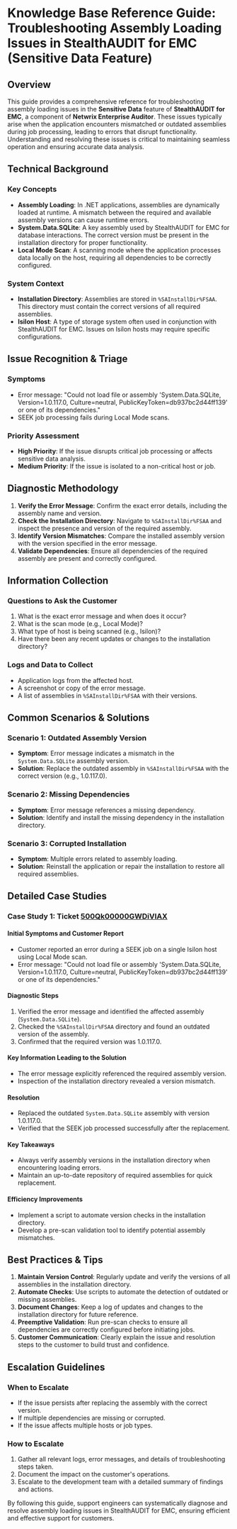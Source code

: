 # Knowledge Base Reference Guide: Troubleshooting Assembly Loading Issues in StealthAUDIT for EMC (Sensitive Data Feature)

## Overview
This guide provides a comprehensive reference for troubleshooting assembly loading issues in the **Sensitive Data** feature of **StealthAUDIT for EMC**, a component of **Netwrix Enterprise Auditor**. These issues typically arise when the application encounters mismatched or outdated assemblies during job processing, leading to errors that disrupt functionality. Understanding and resolving these issues is critical to maintaining seamless operation and ensuring accurate data analysis.

## Technical Background
### Key Concepts
- **Assembly Loading**: In .NET applications, assemblies are dynamically loaded at runtime. A mismatch between the required and available assembly versions can cause runtime errors.
- **System.Data.SQLite**: A key assembly used by StealthAUDIT for EMC for database interactions. The correct version must be present in the installation directory for proper functionality.
- **Local Mode Scan**: A scanning mode where the application processes data locally on the host, requiring all dependencies to be correctly configured.

### System Context
- **Installation Directory**: Assemblies are stored in `%SAInstallDir%FSAA`. This directory must contain the correct versions of all required assemblies.
- **Isilon Host**: A type of storage system often used in conjunction with StealthAUDIT for EMC. Issues on Isilon hosts may require specific configurations.

## Issue Recognition & Triage
### Symptoms
- Error message: "Could not load file or assembly 'System.Data.SQLite, Version=1.0.117.0, Culture=neutral, PublicKeyToken=db937bc2d44ff139' or one of its dependencies."
- SEEK job processing fails during Local Mode scans.

### Priority Assessment
- **High Priority**: If the issue disrupts critical job processing or affects sensitive data analysis.
- **Medium Priority**: If the issue is isolated to a non-critical host or job.

## Diagnostic Methodology
1. **Verify the Error Message**: Confirm the exact error details, including the assembly name and version.
2. **Check the Installation Directory**: Navigate to `%SAInstallDir%FSAA` and inspect the presence and version of the required assembly.
3. **Identify Version Mismatches**: Compare the installed assembly version with the version specified in the error message.
4. **Validate Dependencies**: Ensure all dependencies of the required assembly are present and correctly configured.

## Information Collection
### Questions to Ask the Customer
1. What is the exact error message and when does it occur?
2. What is the scan mode (e.g., Local Mode)?
3. What type of host is being scanned (e.g., Isilon)?
4. Have there been any recent updates or changes to the installation directory?

### Logs and Data to Collect
- Application logs from the affected host.
- A screenshot or copy of the error message.
- A list of assemblies in `%SAInstallDir%FSAA` with their versions.

## Common Scenarios & Solutions
### Scenario 1: Outdated Assembly Version
- **Symptom**: Error message indicates a mismatch in the `System.Data.SQLite` assembly version.
- **Solution**: Replace the outdated assembly in `%SAInstallDir%FSAA` with the correct version (e.g., 1.0.117.0).

### Scenario 2: Missing Dependencies
- **Symptom**: Error message references a missing dependency.
- **Solution**: Identify and install the missing dependency in the installation directory.

### Scenario 3: Corrupted Installation
- **Symptom**: Multiple errors related to assembly loading.
- **Solution**: Reinstall the application or repair the installation to restore all required assemblies.

## Detailed Case Studies
### Case Study 1: Ticket [500Qk00000GWDiVIAX](https://nwxcorp.lightning.force.com/lightning/r/Case/500Qk00000GWDiVIAX/view)
#### Initial Symptoms and Customer Report
- Customer reported an error during a SEEK job on a single Isilon host using Local Mode scan.
- Error message: "Could not load file or assembly 'System.Data.SQLite, Version=1.0.117.0, Culture=neutral, PublicKeyToken=db937bc2d44ff139' or one of its dependencies."

#### Diagnostic Steps
1. Verified the error message and identified the affected assembly (`System.Data.SQLite`).
2. Checked the `%SAInstallDir%FSAA` directory and found an outdated version of the assembly.
3. Confirmed that the required version was 1.0.117.0.

#### Key Information Leading to the Solution
- The error message explicitly referenced the required assembly version.
- Inspection of the installation directory revealed a version mismatch.

#### Resolution
- Replaced the outdated `System.Data.SQLite` assembly with version 1.0.117.0.
- Verified that the SEEK job processed successfully after the replacement.

#### Key Takeaways
- Always verify assembly versions in the installation directory when encountering loading errors.
- Maintain an up-to-date repository of required assemblies for quick replacement.

#### Efficiency Improvements
- Implement a script to automate version checks in the installation directory.
- Develop a pre-scan validation tool to identify potential assembly mismatches.

## Best Practices & Tips
1. **Maintain Version Control**: Regularly update and verify the versions of all assemblies in the installation directory.
2. **Automate Checks**: Use scripts to automate the detection of outdated or missing assemblies.
3. **Document Changes**: Keep a log of updates and changes to the installation directory for future reference.
4. **Preemptive Validation**: Run pre-scan checks to ensure all dependencies are correctly configured before initiating jobs.
5. **Customer Communication**: Clearly explain the issue and resolution steps to the customer to build trust and confidence.

## Escalation Guidelines
### When to Escalate
- If the issue persists after replacing the assembly with the correct version.
- If multiple dependencies are missing or corrupted.
- If the issue affects multiple hosts or job types.

### How to Escalate
1. Gather all relevant logs, error messages, and details of troubleshooting steps taken.
2. Document the impact on the customer's operations.
3. Escalate to the development team with a detailed summary of findings and actions.

By following this guide, support engineers can systematically diagnose and resolve assembly loading issues in StealthAUDIT for EMC, ensuring efficient and effective support for customers.